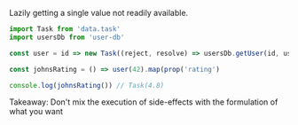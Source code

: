 Lazily getting a single value not readily available.

```js
import Task from 'data.task'
import usersDb from 'user-db'

const user = id => new Task((reject, resolve) => usersDb.getUser(id, user => resolve(user)))

const johnsRating = () => user(42).map(prop('rating')

console.log(johnsRating()) // Task(4.8)
```

Takeaway: Don't mix the execution of side-effects with the formulation of what you want